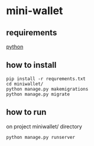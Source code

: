 # mini-wallet
## requirements
[python](https://www.python.org/)
## how to install
```
pip install -r requrements.txt
cd miniwallet/
python manage.py makemigrations
python manage.py migrate
```
## how to run
on project miniwallet/ directory
```
python manage.py runserver
```

